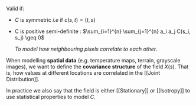 Valid if:
- $C$ is symmetric $i.e$ if $c(s,t)=(t,s)$
- C is positive semi-definite : $\sum_{i=1}^{n} \sum_{j=1}^{n} a_i a_j C(s_i, s_j) \geq 0$

	*To model how neighbouring pixels correlate to each other*.

When modelling **spatial data** (e.g. temperature maps, terrain, grayscale images), we want to define the **covariance structure** of the field $X(s)$. That is, how values at different locations are correlated in the [[Joint Distribution]]. 

In practice we also say that the field is either [[Stationary]] or [[Isotropy]] to use statistical properties to model $C$. 


